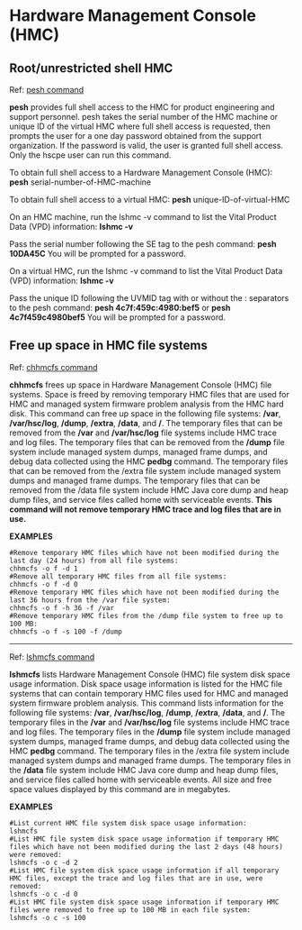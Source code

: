 # Hardware Management Console (HMC)
## Root/unrestricted shell HMC

Ref: [pesh command](https://www.ibm.com/docs/en/power8/8335-GCA?topic=HW4L4/p8edm/pesh.htm)

**pesh** provides full shell access to the HMC for product engineering and support personnel. pesh takes the serial number of the HMC machine or unique ID of the virtual HMC where full shell access is requested, then prompts the user for a one day password obtained from the support organization. If the password is valid, the user is granted full shell access. Only the hscpe user can run this command. 


To obtain full shell access to a Hardware Management Console (HMC): 
**pesh** serial-number-of-HMC-machine 

To obtain full shell access to a virtual HMC: 
**pesh** unique-ID-of-virtual-HMC


On an HMC machine, run the lshmc -v command to list the Vital Product Data (VPD) information: 
**lshmc -v**

Pass the serial number following the SE tag to the pesh command: 
**pesh 10DA45C** 
You will be prompted for a password. 

On a virtual HMC, run the lshmc -v command to list the Vital Product Data (VPD) information: 
**lshmc -v** 

Pass the unique ID following the UVMID tag with or without the : 
separators to the pesh command: 
**pesh 4c7f:459c:4980:bef5** 
or 
**pesh 4c7f459c4980bef5** 
You will be prompted for a password. 



## Free up space in HMC file systems

Ref: [chhmcfs command](https://www.ibm.com/docs/en/power9?topic=commands-chhmcfs)

**chhmcfs** frees up space in Hardware Management Console (HMC) file systems. Space is freed by removing temporary HMC files that are used for HMC and managed system firmware problem analysis from the HMC hard disk. 
This command can free up space in the following file systems: **/var**, **/var/hsc/log**, **/dump**, **/extra**, **/data**, and **/**. The temporary files that can be removed from the **/var** and **/var/hsc/log** file systems include HMC trace and log files. The temporary files that can be removed from the **/dump** file system include managed system dumps, managed frame dumps, and debug data collected using the HMC **pedbg** command. The temporary files that can be removed from the /extra file system include managed system dumps and managed frame dumps. The temporary files that can be removed from the /data file system include HMC Java core dump and heap dump files, and service files called home with serviceable events. 
**This command will not remove temporary HMC trace and log files that are in use.**


 **EXAMPLES**

	#Remove temporary HMC files which have not been modified during the last day (24 hours) from all file systems: 
	chhmcfs -o f -d 1
	#Remove all temporary HMC files from all file systems: 
	chhmcfs -o f -d 0
	#Remove temporary HMC files which have not been modified during the last 36 hours from the /var file system: 
	chhmcfs -o f -h 36 -f /var
	#Remove temporary HMC files from the /dump file system to free up to 100 MB: 
	chhmcfs -o f -s 100 -f /dump



-------------------------------------------------------------------------------------------------------------

Ref: [lshmcfs command](https://www.ibm.com/docs/en/power9/9223-22S?topic=commands-lshmcfs)

**lshmcfs** lists Hardware Management Console (HMC) file system disk space usage information. Disk space usage information is listed for the HMC file systems that can contain temporary HMC files used for HMC and managed system firmware problem analysis. 
This command lists information for the following file systems: **/var**, **/var/hsc/log**, **/dump**, **/extra**, **/data**, and **/**. The temporary files in the **/var** and **/var/hsc/log** file systems include HMC trace and log files. The temporary files in the **/dump** file system include managed system dumps, managed frame dumps, and debug data collected using the HMC **pedbg** command. The temporary files in the /extra file system include managed system dumps and managed frame dumps. The temporary files in the **/data** file system include HMC Java core dump and heap dump files, and service files called home with serviceable events. 
All size and free space values displayed by this command are in megabytes.


**EXAMPLES**

	#List current HMC file system disk space usage information: 
	lshmcfs
	#List HMC file system disk space usage information if temporary HMC files which have not been modified during the last 2 days (48 hours) were removed: 
	lshmcfs -o c -d 2
	#List HMC file system disk space usage information if all temporary HMC files, except the trace and log files that are in use, were removed: 
	lshmcfs -o c -d 0
	#List HMC file system disk space usage information if temporary HMC files were removed to free up to 100 MB in each file system: 
	lshmcfs -o c -s 100
